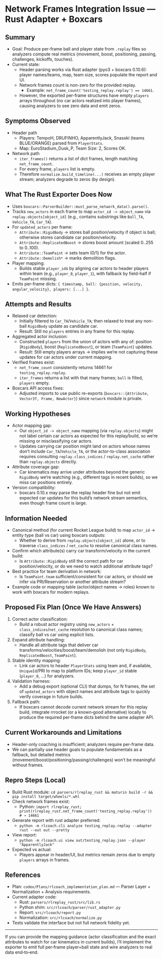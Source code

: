# Network Frames Integration Issue — Rust Adapter + Boxcars

## Summary
- Goal: Produce per-frame ball and player state from `.replay` files so analyzers compute real metrics (movement, boost, positioning, passing, challenges, kickoffs, touches).
- Current state:
  - Header parsing works via Rust adapter (pyo3 + boxcars 0.10.6): player names/teams, map, team size, scores populate the report and UI.
  - Network frames count is non-zero for the provided replay.
    - Example: `net_frame_count('testing_replay.replay') == 14661`.
  - However, the exported per-frame structures have empty `players` arrays throughout (no car actors realized into player frames), causing analyzers to see zero data and emit zeros.

## Symptoms Observed
- Header path
  - Players: TempoH, DRUFINHO, ApparentlyJack, Snasski (teams BLUE/ORANGE) parsed from `PlayerStats`.
  - Map: EuroStadium_Dusk_P, Team Size: 2, Scores OK.
- Network path
  - `iter_frames()` returns a list of dict frames, length matching `net_frame_count`.
  - For every frame, `players` list is empty.
  - Therefore `normalize.build_timeline(...)` receives an empty player stream; analyzers degrade to zeros (by design).

## What The Rust Exporter Does Now
- Uses `boxcars::ParserBuilder::must_parse_network_data().parse()`.
- Tracks `new_actors` in each frame to map `actor_id -> object_name` via `replay.objects[object_id]` (e.g., contains substrings like `Ball_TA`, `Vehicle_TA`, `Car_TA`).
- For `updated_actors` per frame:
  - `Attribute::RigidBody` → stores ball position/velocity if object is ball; otherwise stores candidate car position/velocity.
  - `Attribute::ReplicatedBoost` → stores boost amount (scaled 0..255 to 0..100).
  - `Attribute::TeamPaint` → sets team (0/1) for the actor.
  - `Attribute::Demolish*` → marks demolition flags.
- Player mapping:
  - Builds stable `player_id`s by aligning car actors to header players within team (e.g., `player_0`, `player_1`), with fallback by field-half if `TeamPaint` missing.
- Emits per-frame dicts: `{ timestamp, ball: {position, velocity, angular_velocity}, players: [...] }`.

## Attempts and Results
- Relaxed car detection:
  - Initially filtered to `Car_TA`/`Vehicle_TA`; then relaxed to treat any non-ball `RigidBody` update as candidate car.
  - Result: Still no `players` entries in any frame for this replay.
- Aggregated actor inclusion:
  - Constructed `players` from the union of actors with any of: position (`RigidBody`), boost (`ReplicatedBoost`), or team (`TeamPaint`) updates.
  - Result: Still empty players arrays → implies we’re not capturing these updates for car actors under current mapping.
- Verified frames exist:
  - `net_frame_count` consistently returns 14661 for `testing_replay.replay`.
  - `iter_frames` returns a list with that many frames; `ball` is filled, `players` empty.
- Boxcars API access fixes:
  - Adjusted imports to use public re-exports (`boxcars::{Attribute, Vector3f, Frame, NewActor}`) since `network` module is private.

## Working Hypotheses
- Actor mapping gap:
  - Our `object_id -> object_name` mapping (via `replay.objects`) might not label certain car actors as expected for this replay/build, so we’re missing or misclassifying car actors.
  - Updates carrying car position might land on actors whose names don’t include `Car_TA`/`Vehicle_TA`, or the actor-to-class association requires consulting `replay.class_indices` / `replay.net_cache` rather than `replay.objects` directly.
- Attribute coverage gap:
  - Car kinematics may arrive under attributes beyond the generic `RigidBody` we’re watching (e.g., different tags in recent builds), so we miss car positions entirely.
- Version compatibility:
  - boxcars 0.10.x may parse the replay header fine but not emit expected car updates for this build’s network stream semantics, even though frame count is large.

## Information Needed
- Canonical method (for current Rocket League build) to map `actor_id` → entity type (ball vs car) using boxcars outputs:
  - Whether to derive from `replay.objects[object_id]` alone, or to traverse `class_indices` / `net_cache` to resolve canonical class names.
- Confirm which attribute(s) carry car transform/velocity in the current build:
  - Is `Attribute::RigidBody` still the correct path for car position/velocity, or do we need to watch additional attribute tags?
- Best practice for team derivation in network:
  - Is `TeamPaint.team` sufficient/consistent for car actors, or should we infer via PRI/Reservation or another attribute stream?
- Example code or mapping table (actor/object names → roles) known to work with boxcars for modern replays.

## Proposed Fix Plan (Once We Have Answers)
1. Correct actor classification:
   - Build a robust actor registry using `new_actors` + `class_indices`/`net_cache` resolution to canonical class names; classify ball vs car using explicit lists.
2. Expand attribute handling:
   - Handle all attribute tags that deliver car transforms/velocities/boost/team/demolish (not only `RigidBody`, `ReplicatedBoost`, `TeamPaint`).
3. Stable identity mapping:
   - Link car actors to header `PlayerStats` using team and, if available, `UniqueId`/PRI to map to platform IDs; keep `player_id` stable (`player_0`, …) for analyzers.
4. Validation harness:
   - Add a debug export (optional CLI) that dumps, for N frames, the set of `updated_actors` with object names and attribute tags to quickly verify coverage in future builds.
5. Fallback path:
   - If boxcars cannot decode current network stream for this replay build, integrate rrrocket (or a known‑good alternative) locally to produce the required per‑frame dicts behind the same adapter API.

## Current Workarounds and Limitations
- Header-only coaching is insufficient; analyzers require per-frame data.
- We can partially use header goals to populate fundamentals as a fallback, but detailed metrics (movement/boost/positioning/passing/challenges) won’t be meaningful without frames.

## Repro Steps (Local)
- Build Rust module: `cd parsers/rlreplay_rust && maturin build -r && pip install target/wheels/*.whl`
- Check network frames exist:
  - Python: `import rlreplay_rust; print(rlreplay_rust.net_frame_count('testing_replay.replay'))  # → 14661`
- Generate report with rust adapter preferred:
  - `python -m rlcoach.cli analyze testing_replay.replay --adapter rust --out out --pretty`
- View report:
  - `python -m rlcoach.ui view out/testing_replay.json --player "ApparentlyJack"`
- Expected vs actual:
  - Players appear in header/UI, but metrics remain zeros due to empty `players` arrays in frames.

## References
- Plan: `codex/Plans/rlcoach_implementation_plan.md` — Parser Layer + Normalization + Analysis requirements.
- Current adapter code:
  - Rust: `parsers/rlreplay_rust/src/lib.rs`
  - Python shim: `src/rlcoach/parser/rust_adapter.py`
  - Report: `src/rlcoach/report.py`
  - Normalization: `src/rlcoach/normalize.py`
- Tests validate the interface but not full network fidelity yet.

---

If you can provide the mapping guidance (actor classification and the exact attributes to watch for car kinematics in current builds), I’ll implement the exporter to emit full per‑frame player+ball state and wire analyzers to real data end‑to‑end.

